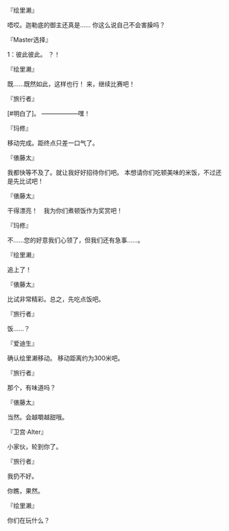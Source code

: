 『绘里濑』

唔哎。迦勒底的御主还真是……
你这么说自己不会害臊吗？

『Master选择』

1：彼此彼此。
？！

『绘里濑』

既……既然如此，这样也行！
来，继续比赛吧！

『旅行者』

[#明白了]。
——————嘿！

『玛修』

移动完成。距终点只差一口气了。

『俵藤太』

我都快等不及了。就让我好好招待你们吧。
本想请你们吃顿美味的米饭，不过还是先比试吧！

『俵藤太』

干得漂亮！　我为你们煮顿饭作为奖赏吧！

『玛修』

不……您的好意我们心领了，但我们还有急事……。

『绘里濑』

追上了！

『俵藤太』

比试非常精彩。总之，先吃点饭吧。

『旅行者』

饭……？

『爱迪生』

确认绘里濑移动。
移动距离约为300米吧。

『旅行者』

那个，有味道吗？

『俵藤太』

当然。会越嚼越甜哦。

『卫宫·Alter』

小家伙，轮到你了。

『旅行者』

我扔不好。

你瞧，果然。

『绘里濑』

你们在玩什么？

